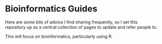 # Bioinformatics Guides
Here are some bits of advice I find sharing frequently, so I set this repository up as a central collection of pages to update and refer people to.

This will focus on bioinformatics, particularly using R.


